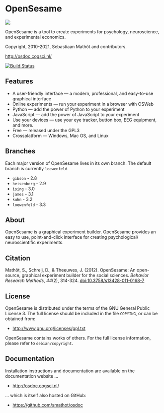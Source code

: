 # OpenSesame

![](https://github.com/open-cogsci/OpenSesame/raw/loewenfeld/opensesame_resources/einstein.png)

OpenSesame is a tool to create experiments for psychology, neuroscience, and experimental economics.

Copyright, 2010-2021, Sebastiaan Mathôt and contributors.

<http://osdoc.cogsci.nl/>

[![Build Status](https://travis-ci.org/smathot/OpenSesame.svg?branch=ising)](https://travis-ci.org/smathot/OpenSesame)

## Features

- A user-friendly interface — a modern, professional, and easy-to-use graphical interface
- Online experiments — run your experiment in a browser with OSWeb
- Python — add the power of Python to your experiment
- JavaScript — add the power of JavaScript to your experiment
- Use your devices — use your eye tracker, button box, EEG equipment, and more.
- Free — released under the GPL3
- Crossplatform — Windows, Mac OS, and Linux


## Branches

Each major version of OpenSesame lives in its own branch. The default branch is currently `loewenfeld`.

- `gibson` - 2.8
- `heisenberg` - 2.9
- `ising` - 3.0
- `james` - 3.1
- `kuhn` - 3.2
- `loewenfeld` - 3.3


## About

OpenSesame is a graphical experiment builder. OpenSesame provides an easy to use, point-and-click interface for creating psychological/ neuroscientific experiments.


## Citation

Mathôt, S., Schreij, D., & Theeuwes, J. (2012). OpenSesame: An open-source, graphical experiment builder for the social sciences. *Behavior Research Methods*, *44*(2), 314-324. [doi:10.3758/s13428-011-0168-7](http://dx.doi.org/doi:10.3758/s13428-011-0168-7)


## License

OpenSesame is distributed under the terms of the GNU General Public License 3. The full license should be included in the file `COPYING`, or can be obtained from:

- <http://www.gnu.org/licenses/gpl.txt>

OpenSesame contains works of others. For the full license information, please refer to `debian/copyright`.


## Documentation

Installation instructions and documentation are available on the documentation website ...

- <http://osdoc.cogsci.nl/>

... which is itself also hosted on GitHub:

- <https://github.com/smathot/osdoc>
